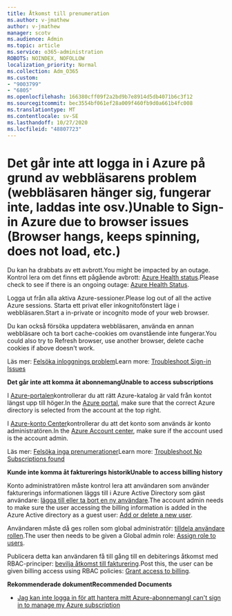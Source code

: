 ```yaml
---
title: Åtkomst till prenumeration
ms.author: v-jmathew
author: v-jmathew
manager: scotv
ms.audience: Admin
ms.topic: article
ms.service: o365-administration
ROBOTS: NOINDEX, NOFOLLOW
localization_priority: Normal
ms.collection: Adm_O365
ms.custom:
- "9003799"
- "6805"
ms.openlocfilehash: 166380cff09f2a2bd9b7e8914d5db4071b6c3f12
ms.sourcegitcommit: bec3554bf061ef28a009f460fb9d0a661b4fc008
ms.translationtype: MT
ms.contentlocale: sv-SE
ms.lasthandoff: 10/27/2020
ms.locfileid: "48807723"
---
```

# <a name="unable-to-sign-in-azure-due-to-browser-issues-browser-hangs-keeps-spinning-does-not-load-etc"></a><span data-ttu-id="db03b-102">Det går inte att logga in i Azure på grund av webbläsarens problem (webbläsaren hänger sig, fungerar inte, laddas inte osv.)</span><span class="sxs-lookup"><span data-stu-id="db03b-102">Unable to Sign-in Azure due to browser issues (Browser hangs, keeps spinning, does not load, etc.)</span></span>

<span data-ttu-id="db03b-103">Du kan ha drabbats av ett avbrott.</span><span class="sxs-lookup"><span data-stu-id="db03b-103">You might be impacted by an outage.</span></span> <span data-ttu-id="db03b-104">Kontrol lera om det finns ett pågående avbrott: [Azure Health status](https://status.azure.com/status/history/).</span><span class="sxs-lookup"><span data-stu-id="db03b-104">Please check to see if there is an ongoing outage: [Azure Health Status](https://status.azure.com/status/history/).</span></span>

<span data-ttu-id="db03b-105">Logga ut från alla aktiva Azure-sessioner.</span><span class="sxs-lookup"><span data-stu-id="db03b-105">Please log out of all the active Azure sessions.</span></span> <span data-ttu-id="db03b-106">Starta ett privat eller inkognitofönstert läge i webbläsaren.</span><span class="sxs-lookup"><span data-stu-id="db03b-106">Start a in-private or incognito mode of your web browser.</span></span>

<span data-ttu-id="db03b-107">Du kan också försöka uppdatera webbläsaren, använda en annan webbläsare och ta bort cache-cookies om ovanstående inte fungerar.</span><span class="sxs-lookup"><span data-stu-id="db03b-107">You could also try to Refresh browser, use another browser, delete cache cookies if above doesn't work.</span></span>

<span data-ttu-id="db03b-108">Läs mer: [Felsöka inloggnings problem](https://support.microsoft.com/help/4042961/troubleshoot-why-you-can-t-sign-in-to-manage-your-azure-subscription)</span><span class="sxs-lookup"><span data-stu-id="db03b-108">Learn more: [Troubleshoot Sign-in Issues](https://support.microsoft.com/help/4042961/troubleshoot-why-you-can-t-sign-in-to-manage-your-azure-subscription)</span></span>

<span data-ttu-id="db03b-109">**Det går inte att komma åt abonnemang**</span><span class="sxs-lookup"><span data-stu-id="db03b-109">**Unable to access subscriptions**</span></span>

<span data-ttu-id="db03b-110">I [Azure-portalen](https://portal.azure.com/)kontrollerar du att rätt Azure-katalog är vald från kontot längst upp till höger.</span><span class="sxs-lookup"><span data-stu-id="db03b-110">In the [Azure portal](https://portal.azure.com/), make sure that the correct Azure directory is selected from the account at the top right.</span></span>

<span data-ttu-id="db03b-111">I [Azure-konto Center](https://account.windowsazure.com/Subscriptions)kontrollerar du att det konto som används är konto administratören.</span><span class="sxs-lookup"><span data-stu-id="db03b-111">In the [Azure Account center](https://account.windowsazure.com/Subscriptions), make sure if the account used is the account admin.</span></span>

<span data-ttu-id="db03b-112">Läs mer: [Felsöka inga prenumerationer](https://docs.microsoft.com/azure/billing/billing-no-subscriptions-found?WT.mc_id=Portal-Microsoft_Azure_Support)</span><span class="sxs-lookup"><span data-stu-id="db03b-112">Learn more: [Troubleshoot No Subscriptions found](https://docs.microsoft.com/azure/billing/billing-no-subscriptions-found?WT.mc_id=Portal-Microsoft_Azure_Support)</span></span>

<span data-ttu-id="db03b-113">**Kunde inte komma åt fakturerings historik**</span><span class="sxs-lookup"><span data-stu-id="db03b-113">**Unable to access billing history**</span></span>

<span data-ttu-id="db03b-114">Konto administratören måste kontrol lera att användaren som använder fakturerings informationen läggs till i Azure Active Directory som gäst användare: [lägga till eller ta bort en ny användare](https://docs.microsoft.com/azure/active-directory/fundamentals/add-users-azure-active-directory?WT.mc_id=Portal-Microsoft_Azure_Support).</span><span class="sxs-lookup"><span data-stu-id="db03b-114">The account admin needs to make sure the user accessing the billing information is added in the Azure Active directory as a guest user: [Add or delete a new user](https://docs.microsoft.com/azure/active-directory/fundamentals/add-users-azure-active-directory?WT.mc_id=Portal-Microsoft_Azure_Support).</span></span>

<span data-ttu-id="db03b-115">Användaren måste då ges rollen som global administratör: [tilldela användare rollen](https://docs.microsoft.com/azure/active-directory/fundamentals/active-directory-users-assign-role-azure-portal?WT.mc_id=Portal-Microsoft_Azure_Support).</span><span class="sxs-lookup"><span data-stu-id="db03b-115">The user then needs to be given a Global admin role: [Assign role to users](https://docs.microsoft.com/azure/active-directory/fundamentals/active-directory-users-assign-role-azure-portal?WT.mc_id=Portal-Microsoft_Azure_Support).</span></span>

<span data-ttu-id="db03b-116">Publicera detta kan användaren få till gång till en debiterings åtkomst med RBAC-principer: [bevilja åtkomst till fakturering](https://docs.microsoft.com/azure/billing/billing-manage-access?WT.mc_id=Portal-Microsoft_Azure_Support).</span><span class="sxs-lookup"><span data-stu-id="db03b-116">Post this, the user can be given billing access using RBAC policies: [Grant access to billing](https://docs.microsoft.com/azure/billing/billing-manage-access?WT.mc_id=Portal-Microsoft_Azure_Support).</span></span>

<span data-ttu-id="db03b-117">**Rekommenderade dokument**</span><span class="sxs-lookup"><span data-stu-id="db03b-117">**Recommended Documents**</span></span>

-   [<span data-ttu-id="db03b-118">Jag kan inte logga in för att hantera mitt Azure-abonnemang</span><span class="sxs-lookup"><span data-stu-id="db03b-118">I can't sign in to manage my Azure subscription</span></span>](https://docs.microsoft.com/azure/billing-cannot-login-subscription?WT.mc_id=Portal-Microsoft_Azure_Support)